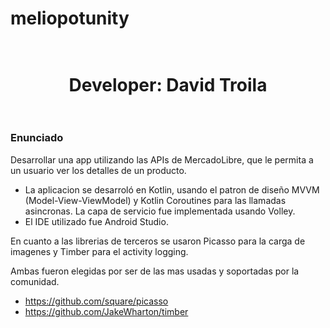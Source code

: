 # meliopotunity


<h1>
  <br>
  <div class="row">
  <div class="column" align= "center">Developer: David Troila</div>
</div>
  </br>
</h1>

### <a name="enunciado"></a> Enunciado
Desarrollar una app utilizando las APIs de MercadoLibre, que le permita a un usuario ver los detalles de un producto.

- La aplicacion se desarroló en Kotlin, usando el patron de diseño MVVM (Model-View-ViewModel) y Kotlin Coroutines para las llamadas asincronas. La capa de servicio fue
  implementada usando Volley.
- El IDE utilizado fue Android Studio.

En cuanto a las librerias de terceros se usaron Picasso para la carga de imagenes y Timber para el activity logging.

Ambas fueron elegidas por ser de las mas usadas y soportadas por la comunidad.

- https://github.com/square/picasso
- https://github.com/JakeWharton/timber


